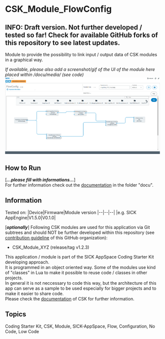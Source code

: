 # CSK_Module_FlowConfig
## INFO: Draft version. Not further developed / tested so far! Check for available GitHub forks of this repository to see latest updates.

Module to provide the possibility to link input / output data of CSK modules in a graphical way.

*If available, please also add a screenshot/gif of the UI of the module here placed within /docu/media/ (see code)*
![](./docu/media/UI_Screenshot.png)

## How to Run

[***...please fill with informations...***]  
For further information check out the [documentation](https://raw.githack.com/SICKAppSpaceCodingStarterKit/CSK_Module_FlowConfig/main/docu/CSK_Module_FlowConfig.html) in the folder "docu".

## Information

Tested on:
|Device|Firmware|Module version
|--|--|--|
|e.g. SICK AppEngine|V1.5.0|V0.1.0|

[***optionally***]
Following CSK modules are used for this application via Git subtrees and should NOT be further developed within this repository (see [contribution guideline](https://github.com/SICKAppSpaceCodingStarterKit/.github/blob/main/Contribution_Guideline.md) of this GitHub organization):  

  * CSK_Module_XYZ (release/tag v1.2.3)

This application / module is part of the SICK AppSpace Coding Starter Kit developing approach.  
It is programmed in an object oriented way. Some of the modules use kind of "classes" in Lua to make it possible to reuse code / classes in other projects.  
In general it is not neccessary to code this way, but the architecture of this app can serve as a sample to be used especially for bigger projects and to make it easier to share code.  
Please check the [documentation](https://github.com/SICKAppSpaceCodingStarterKit/.github/blob/main/docu/SICKAppSpaceCodingStarterKit_Documentation.md) of CSK for further information.  

## Topics

Coding Starter Kit, CSK, Module, SICK-AppSpace, Flow, Configuration, No Code, Low Code
